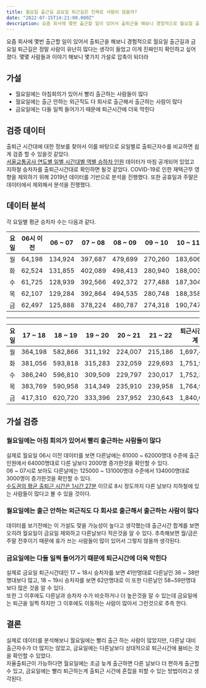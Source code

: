 ```yaml
---
title: 월요일 출근길 금요일 퇴근길은 진짜로 사람이 많을까?
date: "2022-07-15T14:21:00.000Z"
description: 요즘 회사에 몇번 출근할 일이 있어서 출퇴근을 해보니 경험적으로 월요일 출근길과 금요일 퇴근길은 정말 사람이 유난히 많다는 생각이 들었고 이게 진짜인지 확인하고 싶어졌다.
---
```


요즘 회사에 몇번 출근할 일이 있어서 출퇴근을 해보니 경험적으로 월요일 출근길과 금요일 퇴근길은 정말 사람이 유난히 많다는 생각이 들었고 이게 진짜인지 확인하고 싶어졌다.
몇몇 사람들과 이야기 해보니 몇가지 가설로 압축이 되더라

## 가설

- 월요일에는 아침회의가 있어서 빨리 출근하는 사람들이 많다
- 월요일에는 출근 안하는 외근직도 다 회사로 출근해서 출근하는 사람이 많다
- 금요일에는 다들 일찍 들어가기 때문에 퇴근시간에 더욱 막힌다

## 검증 데이터

출퇴근 시간대에 대한 정보를 찾아서 이를 바탕으로 요일별로 출퇴근자수를 비교하면 쉽게 검증 할 수 있을것 같았다. \
[서울교통공사 연도별 일별 시간대별 역별 승하차 인원](https://data.seoul.go.kr/dataList/OA-12921/F/1/datasetView.do) 데이터가 마침 공개되어 있었고 지하철 승차자를 출퇴근시간대로 확인하면 될것 같았다.
COVID-19로 인한 재택근무 영향을 제외하기 위해 2019년 데이터를 기반으로 분석을 진행했다. 또한 공휴일과 주말은 데이터에서 제외해서 분석을 진행했다.

## 데이터 분석

각 요일별 평균 승차자 수는 다음과 같다.

| 요일 | 06시 이전 | 06 ~ 07 | 07 ~ 08 | 08 ~ 09 | 09 ~ 10 | 10 ~ 11 | 출근시간 합계   |
| -- | ------ | ------- | ------- | ------- | ------- | ------- | --------- |
| 월  | 64,198 | 134,924 | 397,687 | 479,699 | 270,260 | 183,606 | 1,530,373 |
| 화  | 62,524 | 131,855 | 402,089 | 498,413 | 280,940 | 188,003 | 1,563,824 |
| 수  | 61,725 | 128,939 | 392,566 | 492,372 | 277,488 | 187,304 | 1,540,394 |
| 목  | 62,107 | 129,284 | 392,864 | 494,535 | 280,748 | 188,358 | 1,547,896 |
| 금  | 62,497 | 125,888 | 378,224 | 480,787 | 274,318 | 190,747 | 1,512,461 |

---

| 요일 | 17 ~ 18 | 18 ~ 19 | 19 ~ 20 | 20 ~ 21 | 21 ~ 22 | 퇴근시간 합계   |
| -- | ------- | ------- | ------- | ------- | ------- | --------- |
| 월  | 364,198 | 582,866 | 311,192 | 224,007 | 215,186 | 1,697,450 |
| 화  | 381,056 | 593,818 | 315,283 | 232,059 | 229,693 | 1,751,907 |
| 수  | 386,240 | 596,810 | 309,509 | 229,797 | 230,017 | 1,752,372 |
| 목  | 383,769 | 590,958 | 314,349 | 235,910 | 239,958 | 1,764,945 |
| 금  | 417,310 | 620,720 | 333,396 | 237,952 | 230,643 | 1,840,022 |

## 가설 검증

### 월요일에는 아침 회의가 있어서 빨리 출근하는 사람들이 많다

실제로 월요일 06시 이전 데이터를 보면 다른날에는 61000 ~ 62000명대 수준에 출근 인원에서 64000명대로 다른 날보다 2000명 증가한것을 확인할 수 있다. \
06 ~ 07시로 보아도 다른날에는 125000 ~ 131000명대 수준에서 134000명대로 3000명이 증가한것을 확인할 수 있다. \
[수도권의 평균 출퇴근 시간은 1시간 27분](https://www.donga.com/news/Economy/article/all/20200423/100775885/1) 이므로 8시 정도까지 다른 날보다 지하철에 있는 사람들이 많다고 볼 수 있을 것이다.

### 월요일에는 출근 안하는 외근직도 다 회사로 출근해서 출근하는 사람이 많다

데이터를 보기전에는 이 가설도 맞을 가능성이 높다고 생각했는데 출근시간 합계를 보면 오히려 월요일이 금요일 제외하고 다른날보다 적은것을 알 수 있다. 추측해보면 월/금은 주말 전후이기 때문에 휴가 쓰는 사람들이 많이 있어서 그렇지 않을까 생각된다.

### 금요일에는 다들 일찍 들어가기 때문에 퇴근시간에 더욱 막힌다

실제로 금요일 퇴근시간대인 17 ~ 18시 승차자를 보면 41만명대로 다른날인 36 ~ 38만명대보다 많고, 18 ~ 19시 승차자를 보면 62만명대로 이 또한 다른날인 58~59만명대보다 많은 것을 알 수 있다. \
또한 그 이후에도 다른날과 승차자 수가 비슷하거나 더 높은것을 알 수 있는데 금요일에는 퇴근을 일찍 하지만 그 이후에도 이동하는 사람이 많아서 그런것으로 추측 한다.

## 결론

실제로 데이터를 분석해보니 월요일에는 빨리 출근 하는 사람이 많았지만, 다른날 대비 출근자수가 더 많지는 않았고, 금요일에는 다른날보다 상대적으로 퇴근시간에 붐비는 것을 확인할 수 있었다. \
자율출퇴근이 가능하다면 월요일에는 조금 늦게 출근하면 다른 날보다 더 편하게 출근할 수 있고, 금요일에는 빨리 퇴근하는게 출퇴근 시간에 혼잡을 피할 수 있는 방법이라고 생각된다.